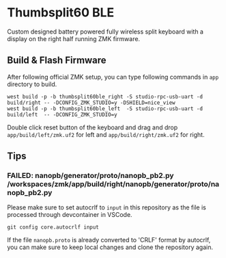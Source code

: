 # Thumbsplit60 BLE

Custom designed battery powered fully wireless split keyboard with a display on the right half running ZMK firmware.

## Build & Flash Firmware

After following official ZMK setup, you can type following commands in `app` directory to build.
```
west build -p -b thumbsplit60ble_right -S studio-rpc-usb-uart -d build/right -- -DCONFIG_ZMK_STUDIO=y -DSHIELD=nice_view
west build -p -b thumbsplit60ble_left  -S studio-rpc-usb-uart -d build/left  -- -DCONFIG_ZMK_STUDIO=y
```

Double click reset button of the keyboard and drag and drop `app/build/left/zmk.uf2` for left and `app/build/right/zmk.uf2` for right.

## Tips

### FAILED: nanopb/generator/proto/nanopb_pb2.py /workspaces/zmk/app/build/right/nanopb/generator/proto/nanopb_pb2.py

Please make sure to set autocrlf to `input` in this repository as the file is processed through devcontainer in VSCode.
```
git config core.autocrlf input
```

If the file `nanopb.proto` is already converted to 'CRLF' format by autocrlf, you can make sure to keep local changes and clone the repository again. 

